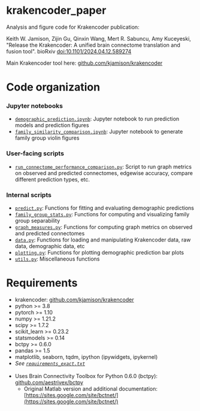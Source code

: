 # krakencoder_paper
Analysis and figure code for Krakencoder publication:

Keith W. Jamison, Zijin Gu, Qinxin Wang, Mert R. Sabuncu, Amy Kuceyeski, "Release the Krakencoder: A unified brain connectome translation and fusion tool". bioRxiv [doi:10.1101/2024.04.12.589274](https://www.biorxiv.org/content/10.1101/2024.04.12.589274) 

Main Krakencoder tool here: [github.com/kjamison/krakencoder](https://github.com/kjamison/krakencoder)

# Code organization
### Jupyter notebooks
* [`demographic_prediction.ipynb`](demographic_prediction.ipynb): Jupyter notebook to run prediction models and prediction figures
* [`family_similarity_comparison.ipynb`](family_similarity_comparison.ipynb): Jupyter notebook to generate family group violin figures
### User-facing scripts
* [`run_connectome_performance_comparison.py`](run_connectome_performance_comparison.py): Script to run graph metrics on observed and predicted connectomes, edgewise accuracy, compare different prediction types, etc.
### Internal scripts
* [`predict.py`](predict.py): Functions for fitting and evaluating demographic predictions
* [`family_group_stats.py`](family_group_stats.py): Functions for computing and visualizing family group separability
* [`graph_measures.py`](graph_measures.py): Functions for computing graph metrics on observed and predicted connectomes
* [`data.py`](data.py): Functions for loading and manipulating Krakencoder data, raw data, demographic data, etc
* [`plotting.py`](plotting.py): Functions for plotting demographic prediction bar plots
* [`utils.py`](utils.py): Miscellaneous functions

# Requirements
* krakencoder: [github.com/kjamison/krakencoder](https://github.com/kjamison/krakencoder)
* python >= 3.8
* pytorch >= 1.10
* numpy >= 1.21.2
* scipy >= 1.7.2
* scikit_learn >= 0.23.2
* statsmodels >= 0.14
* bctpy >= 0.6.0 
* pandas >= 1.5
* matplotlib, seaborn, tqdm, ipython (ipywidgets, ipykernel)
* *See [`requirements_exact.txt`](requirements_exact.txt)*
<br><br>
* Uses Brain Connectivity Toolbox for Python 0.6.0 (bctpy): [github.com/aestrivex/bctpy](https://github.com/aestrivex/bctpy)
    * Original Matlab version and additional documentation: [https://sites.google.com/site/bctnet/](https://sites.google.com/site/bctnet/)